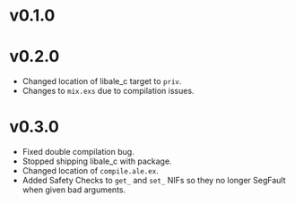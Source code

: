 # v0.1.0

# v0.2.0
* Changed location of libale_c target to `priv`.
* Changes to `mix.exs` due to compilation issues.

# v0.3.0
* Fixed double compilation bug.
* Stopped shipping libale_c with package.
* Changed location of `compile.ale.ex`.
* Added Safety Checks to `get_` and `set_` NIFs so they no longer SegFault when given bad arguments.